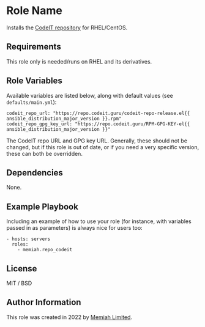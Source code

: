 Role Name
=========

Installs the [CodeIT repository](https://codeit.guru/en_US/) for RHEL/CentOS.

Requirements
------------

This role only is needed/runs on RHEL and its derivatives.

Role Variables
--------------

Available variables are listed below, along with default values (see `defaults/main.yml`):

    codeit_repo_url: "https://repo.codeit.guru/codeit-repo-release.el{{ ansible_distribution_major_version }}.rpm"
    codeit_repo_gpg_key_url: "https://repo.codeit.guru/RPM-GPG-KEY-el{{ ansible_distribution_major_version }}"

The CodeIT repo URL and GPG key URL. Generally, these should not be changed, but if this role is out of date, or if you need a very specific version, these can both be overridden.

Dependencies
------------

None.

Example Playbook
----------------

Including an example of how to use your role (for instance, with variables passed in as parameters) is always nice for users too:

    - hosts: servers
      roles:
        - memiah.repo_codeit

License
-------

MIT / BSD

Author Information
------------------

This role was created in 2022 by [Memiah Limited](https://github.com/memiah).


